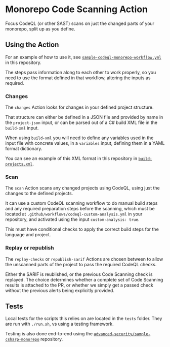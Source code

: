 # Monorepo Code Scanning Action

Focus CodeQL (or other SAST) scans on just the changed parts of your monorepo, split up as you define.

## Using the Action

For an example of how to use it, see [`sample-codeql-monorepo-workflow.yml`](./sample-codeql-monorepo-workflow.yml) in this repository.

The steps pass information along to each other to work properly, so you need to use the format defined in that workflow, altering the inputs as required.

### Changes

The `changes` Action looks for changes in your defined project structure.

That structure can either be defined in a JSON file and provided by name in the `project-json` input, or can be parsed out of a C# build XML file in the `build-xml` input.

When using `build-xml` you will need to define any variables used in the input file with concrete values, in a `variables` input, defining them in a YAML format dictionary.

You can see an example of this XML format in this repository in [`build-projects.xml`](./build-projects.xml).

### Scan

The `scan` Action scans any changed projects using CodeQL, using just the changes to the defined projects.

It can use a custom CodeQL scanning workflow to do manual build steps and any required preparation steps before the scanning, which must be located at `.github/workflows/codeql-custom-analysis.yml` in your repository, and activated using the input `custom-analysis: true`.

This must have conditional checks to apply the correct build steps for the language and project.

### Replay or republish

The `replay-checks` or `republish-sarif` Actions are chosen between to allow the unscanned parts of the project to pass the required CodeQL checks.

Either the SARIF is reublished, or the previous Code Scanning check is replayed. The choice determines whether a complete set of Code Scanning results is attached to the PR, or whether we simply get a passed check without the previous alerts being explicitly provided.

## Tests

Local tests for the scripts this relies on are located in the `tests` folder. They are run with `./run.sh`, vs using a testing framework.

Testing is also done end-to-end using the [`advanced-security/sample-csharp-monorepo`](https://github.com/advanced-security/sample-csharp-monorepo/) repository.
